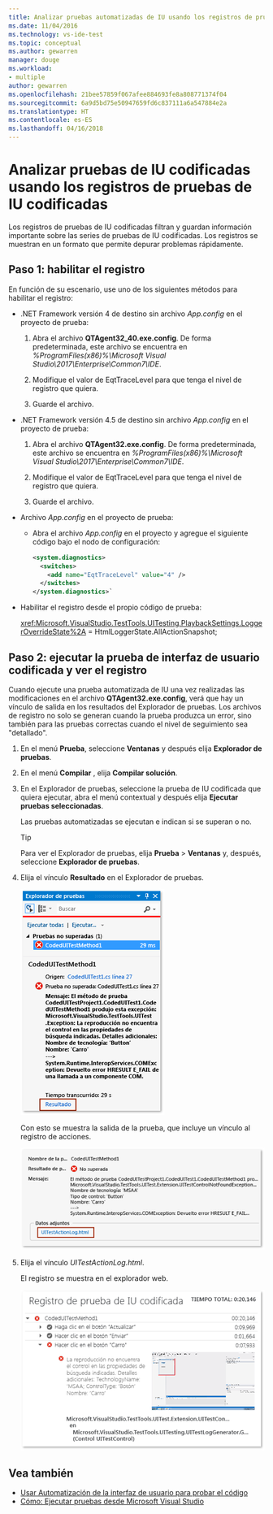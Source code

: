```yaml
---
title: Analizar pruebas automatizadas de IU usando los registros de pruebas automatizadas de IU en Visual Studio | Microsoft Docs
ms.date: 11/04/2016
ms.technology: vs-ide-test
ms.topic: conceptual
ms.author: gewarren
manager: douge
ms.workload:
- multiple
author: gewarren
ms.openlocfilehash: 21bee57859f067afee884693fe8a808771374f04
ms.sourcegitcommit: 6a9d5bd75e50947659fd6c837111a6a547884e2a
ms.translationtype: HT
ms.contentlocale: es-ES
ms.lasthandoff: 04/16/2018
---
```

# <a name="analyzing-coded-ui-tests-using-coded-ui-test-logs"></a>Analizar pruebas de IU codificadas usando los registros de pruebas de IU codificadas

Los registros de pruebas de IU codificadas filtran y guardan información importante sobre las series de pruebas de IU codificadas. Los registros se muestran en un formato que permite depurar problemas rápidamente.

## <a name="step-1-enable-logging"></a>Paso 1: habilitar el registro

En función de su escenario, use uno de los siguientes métodos para habilitar el registro:

- .NET Framework versión 4 de destino sin archivo *App.config* en el proyecto de prueba:

   1. Abra el archivo **QTAgent32_40.exe.config**. De forma predeterminada, este archivo se encuentra en *%ProgramFiles(x86)%\Microsoft Visual Studio\2017\Enterprise\Common7\IDE*.

   2. Modifique el valor de EqtTraceLevel para que tenga el nivel de registro que quiera.

   3. Guarde el archivo.

- .NET Framework versión 4.5 de destino sin archivo *App.config* en el proyecto de prueba:

   1. Abra el archivo **QTAgent32.exe.config**. De forma predeterminada, este archivo se encuentra en *%ProgramFiles(x86)%\Microsoft Visual Studio\2017\Enterprise\Common7\IDE*.

   2. Modifique el valor de EqtTraceLevel para que tenga el nivel de registro que quiera.

   3. Guarde el archivo.

- Archivo *App.config* en el proyecto de prueba:

    - Abra el archivo *App.config* en el proyecto y agregue el siguiente código bajo el nodo de configuración:

      ```xml
      <system.diagnostics>
        <switches>
          <add name="EqtTraceLevel" value="4" />
        </switches>
      </system.diagnostics>`
      ```

- Habilitar el registro desde el propio código de prueba:

   <xref:Microsoft.VisualStudio.TestTools.UITesting.PlaybackSettings.LoggerOverrideState%2A> = HtmlLoggerState.AllActionSnapshot;

## <a name="step-2-run-your-coded-ui-test-and-view-the-log"></a>Paso 2: ejecutar la prueba de interfaz de usuario codificada y ver el registro

Cuando ejecute una prueba automatizada de IU una vez realizadas las modificaciones en el archivo **QTAgent32.exe.config**, verá que hay un vínculo de salida en los resultados del Explorador de pruebas. Los archivos de registro no solo se generan cuando la prueba produzca un error, sino también para las pruebas correctas cuando el nivel de seguimiento sea "detallado".

1.  En el menú **Prueba**, seleccione **Ventanas** y después elija **Explorador de pruebas**.

2.  En el menú **Compilar** , elija **Compilar solución**.

3.  En el Explorador de pruebas, seleccione la prueba de IU codificada que quiera ejecutar, abra el menú contextual y después elija **Ejecutar pruebas seleccionadas**.

     Las pruebas automatizadas se ejecutan e indican si se superan o no.

    > [!TIP]
    > Para ver el Explorador de pruebas, elija **Prueba** > **Ventanas** y, después, seleccione **Explorador de pruebas**.

4.  Elija el vínculo **Resultado** en el Explorador de pruebas.

     ![Vínculo de resultados del Explorador de pruebas](../test/media/cuit_htmlactionlog1.png "CUIT_HTMLActionLog1")

     Con esto se muestra la salida de la prueba, que incluye un vínculo al registro de acciones.

     ![Vínculos de salida y resultados de prueba de IU programada](../test/media/cuit_htmlactionlog2.png "CUIT_HTMLActionLog2")

5.  Elija el vínculo *UITestActionLog.html*.

     El registro se muestra en el explorador web.

     ![Archivo de registro de prueba de IU codificada](../test/media/cuit_htmlactionlog3.png "CUIT_HTMLActionLog3")

## <a name="see-also"></a>Vea también

- [Usar Automatización de la interfaz de usuario para probar el código](../test/use-ui-automation-to-test-your-code.md)
- [Cómo: Ejecutar pruebas desde Microsoft Visual Studio](http://msdn.microsoft.com/Library/1a1207a9-2a33-4a1e-a1e3-ddf0181b1046)